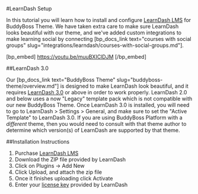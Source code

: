 #LearnDash Setup

In this tutorial you will learn how to install and configure [LearnDash LMS](https://getdpd.com/cart/hoplink/14394?referrer=56whuq1wlakosg0k4) for BuddyBoss Theme. We have taken extra care to make sure LearnDash looks beautiful with our theme, and we've added custom integrations to make learning social by connecting [bp_docs_link text="courses with social groups" slug="integrations/learndash/courses-with-social-groups.md"].

[bp_embed] https://youtu.be/muuBXIClDJM [/bp_embed]

##LearnDash 3.0

Our [bp_docs_link text="BuddyBoss Theme" slug="buddyboss-theme/overview.md"] is designed to make LearnDash look beautiful, and it requires [LearnDash 3.0](https://www.learndash.com/best-wordpress-lms-plugin/) or above in order to work properly. LearnDash 2.0 and below uses a now "Legacy" template pack which is not compatible with our new BuddyBoss Theme. Once LearnDash 3.0 is installed, you will need to go to LearnDash > Settings > General, and make sure to set the "Active Template" to LearnDash 3.0. If you are using BuddyBoss Platform with a *different* theme, then you would need to consult with that theme author to determine which version(s) of LearnDash are supported by that theme.

##Installation Instructions

1. Purchase [LearnDash LMS](https://getdpd.com/cart/hoplink/14394?referrer=56whuq1wlakosg0k4)
2. Download the ZIP file provided by LearnDash
3. Click on Plugins -> Add New
4. Click Upload, and attach the zip file
5. Once it finishes uploading click Activate
6. Enter your [license key](https://www.learndash.com/license-renewal/) provided by LearnDash